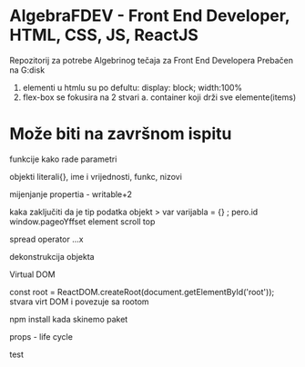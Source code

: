 # AlgebraFDEV - Front End Developer, HTML, CSS, JS, ReactJS

Repozitorij za potrebe Algebrinog tečaja za Front End Developera
Prebačen na G:disk

1. elementi u htmlu su po defultu:
   display: block;
   width:100%
2. flex-box se fokusira na 2 stvari
   a. container koji drži sve elemente(items)

# Može biti na završnom ispitu

funkcije
kako rade parametri

objekti
literali{}, ime i vrijednosti, funkc, nizovi

mijenjanje propertia - writable+2

kaka zaključiti da je tip podatka objekt > var varijabla = {} ; pero.id
window.pageoYffset
element scroll top

spread operator ...x

dekonstrukcija objekta

Virtual DOM

const root = ReactDOM.createRoot(document.getElementById('root')); stvara virt DOM i povezuje sa rootom

npm install kada skinemo paket

props - life cycle

test
